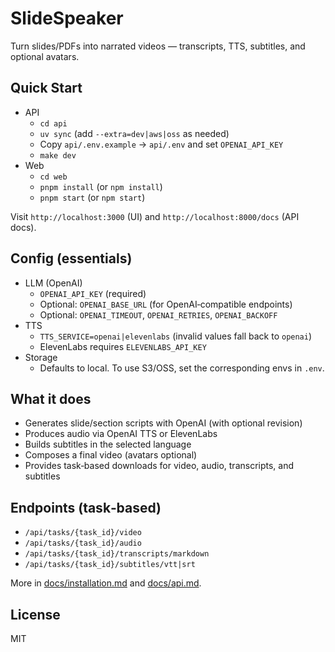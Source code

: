 # SlideSpeaker

Turn slides/PDFs into narrated videos — transcripts, TTS, subtitles, and optional avatars.

## Quick Start

- API
  - `cd api`
  - `uv sync` (add `--extra=dev|aws|oss` as needed)
  - Copy `api/.env.example` → `api/.env` and set `OPENAI_API_KEY`
  - `make dev`
- Web
  - `cd web`
  - `pnpm install` (or `npm install`)
  - `pnpm start` (or `npm start`)

Visit `http://localhost:3000` (UI) and `http://localhost:8000/docs` (API docs).

## Config (essentials)

- LLM (OpenAI)
  - `OPENAI_API_KEY` (required)
  - Optional: `OPENAI_BASE_URL` (for OpenAI‑compatible endpoints)
  - Optional: `OPENAI_TIMEOUT`, `OPENAI_RETRIES`, `OPENAI_BACKOFF`
- TTS
  - `TTS_SERVICE=openai|elevenlabs` (invalid values fall back to `openai`)
  - ElevenLabs requires `ELEVENLABS_API_KEY`
- Storage
  - Defaults to local. To use S3/OSS, set the corresponding envs in `.env`.

## What it does

- Generates slide/section scripts with OpenAI (with optional revision)
- Produces audio via OpenAI TTS or ElevenLabs
- Builds subtitles in the selected language
- Composes a final video (avatars optional)
- Provides task‑based downloads for video, audio, transcripts, and subtitles

## Endpoints (task‑based)

- `/api/tasks/{task_id}/video`
- `/api/tasks/{task_id}/audio`
- `/api/tasks/{task_id}/transcripts/markdown`
- `/api/tasks/{task_id}/subtitles/vtt|srt`

More in [docs/installation.md](docs/installation.md) and [docs/api.md](docs/api.md).

## License

MIT

